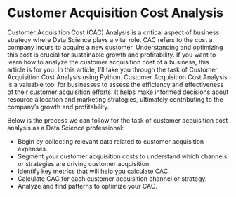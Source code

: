# Customer Acquisition Cost Analysis 
Customer Acquisition Cost (CAC) Analysis is a critical aspect of business strategy where Data Science plays a vital role. CAC refers to the cost a company incurs to acquire a new customer. Understanding and optimizing this cost is crucial for sustainable growth and profitability. If you want to learn how to analyze the customer acquisition cost of a business, this article is for you. In this article, I’ll take you through the task of Customer Acquisition Cost Analysis using Python.
Customer Acquisition Cost Analysis is a valuable tool for businesses to assess the efficiency and effectiveness of their customer acquisition efforts. It helps make informed decisions about resource allocation and marketing strategies, ultimately contributing to the company’s growth and profitability.


Below is the process we can follow for the task of customer acquisition cost analysis as a Data Science professional:

- Begin by collecting relevant data related to customer acquisition expenses.
- Segment your customer acquisition costs to understand which channels or strategies are driving customer acquisition.
- Identify key metrics that will help you calculate CAC.
- Calculate CAC for each customer acquisition channel or strategy.
- Analyze and find patterns to optimize your CAC.
